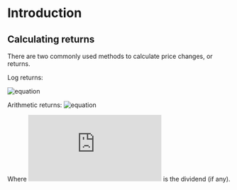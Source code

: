 # Introduction


## Calculating returns

There are two commonly used methods to calculate price changes, or returns.

Log returns:

![equation](https://latex.codecogs.com/svg.latex?R_t=ln(P_t+D_t)-ln(P_{t-1}))

Arithmetic returns:
![equation](https://latex.codecogs.com/svg.latex?R_t=\frac{P_t+D_t-P_{t-1}}{P_{t-1}})

Where ![equation](https://latex.codecogs.com/svg.latex?D) is the dividend (if any).


